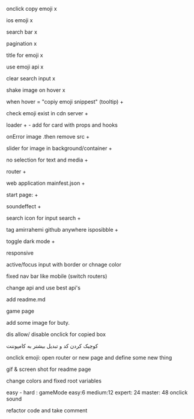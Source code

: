 onclick copy emoji x

ios emoji x

search bar x

pagination x

title for emoji x

use emoji api x

clear search input x

shake image on hover x

when hover = "copiy emoji snippest" (tooltip) +

check emoji exist in cdn server +

loader + - add for card with props and hooks

onError image .then remove src +

slider for image in background/container +

no selection for text and media +

router +

web application mainfest.json +

start page: +

soundeffect +

search icon for input search +

tag amirrahemi github anywhere isposibble +

toggle dark mode +

responsive

active/focus input with border or chnage color

fixed nav bar like mobile (switch routers)

change api and use best api's

add readme.md

game page

add some image for buty.

dis allow/ disable onclick for copied box

کوچیک کردن کد و تبدیل بیشتر به کامپوننت

onclick emoji: open router or new page and define some new thing

gif & screen shot for readme page

change colors and fixed root variables

easy - hard : gameMode  easy:6 medium:12 expert: 24 master: 48
onclick sound

refactor code and take comment
